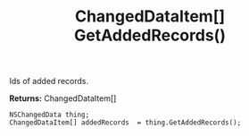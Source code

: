 ﻿---
uid: crmscript_ref_NSChangedData_GetAddedRecords
title: ChangedDataItem[] GetAddedRecords()
intellisense: NSChangedData.GetAddedRecords
keywords: NSChangedData, GetAddedRecords
so.topic: reference
---

Ids of added records.

**Returns:** ChangedDataItem[]


```crmscript
NSChangedData thing;
ChangedDataItem[] addedRecords  = thing.GetAddedRecords();
```


